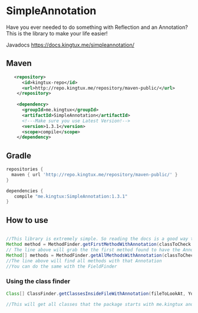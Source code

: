 # SimpleAnnotation
Have you ever needed to do something with Reflection and an Annotation? This is the library to make your life easier!

Javadocs https://docs.kingtux.me/simpleannotation/
## Maven
```xml
   <repository>
      <id>kingtux-repo</id>
      <url>http://repo.kingtux.me/repository/maven-public/</url>
    </repository>
    
    <dependency>
      <groupId>me.kingtux</groupId>
      <artifactId>SimpleAnnotation</artifactId>
      <!---Make sure you use Latest Version!-->
      <version>1.3.1</version>
      <scope>compile</scope>
    </dependency>
```
## Gradle
```groovy
repositories {
  maven { url 'http://repo.kingtux.me/repository/maven-public/' }
}

dependencies {
   compile "me.kingtux:SimpleAnnotation:1.3.1"
}
```
## How to use
```java

//This library is extremely simple. So reading the docs is a good way to learn However, here are some examples
Method method = MethodFinder.getFirstMethodWithAnnotation(classToCheck.class, YourAnnotation.class);
// The line above will grab the the first method found to have the Annotation Specified
Method[] methods = MethodFinder.getAllMethodsWithAnnotation(classToCheck.class, YourAnnotation.class);
//The line above will find all methods with that Annotation
//You can do the same with the FieldFinder
```
### Using the class finder
```java
Class[] ClassFinder.getClassesInsideFileWithAnnotation(fileToLookAt, YourAnnotation.class, YourClassToExtend.class, "me.kingtux");

//This will get all classes that the package starts with me.kingtux and extends YourClassToExtend; 
```